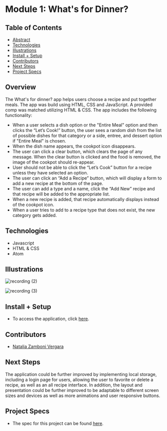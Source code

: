 # Module 1: What's for Dinner?

## Table of Contents
  - [Abstract](#abstract)
  - [Technologies](#technologies)
  - [Illustrations](#illustrations)
  - [Install + Setup](#set-up)
  - [Contributors](#contributors)
  - [Next Steps](#next-steps)
  - [Project Specs](#project-specs)

## Overview

The What's for dinner? app helps users choose a recipe and put together meals. The app was build using HTML, CSS and JavaScript. A provided comp was matched utilizing HTML & CSS. The app includes the following functionality:
- When a user selects a dish option or the "Entire Meal" option and then clicks the “Let’s Cook!” button, the user sees a random dish from the list of possible dishes for that category or a side, entree, and dessert option if "Entire Meal" is chosen.
- When the dish name appears, the cookpot icon disappears.
- The user can click a clear button, which clears the page of any message. When the clear button is clicked and the food is removed, the image of the cookpot should re-appear.
- User should not be able to click the “Let’s Cook” button for a recipe unless they have selected an option.
- The user can click an “Add a Recipe” button, which will display a form to add a new recipe at the bottom of the page.
- The user can add a type and a name, click the “Add New” recipe and that recipe will be added to the appropriate list.
- When a new recipe is added, that recipe automatically displays instead of the cookpot icon.
- When a user tries to add to a recipe type that does not exist, the new category gets added.

## Technologies
  - Javascript
  - HTML & CSS
  - Atom

## Illustrations

![recording (2)](https://user-images.githubusercontent.com/83611094/126915268-e2966465-6f43-40ff-a4b4-0e0a89484e90.gif)

![recording (3)](https://user-images.githubusercontent.com/83611094/126915354-c0eeb6e2-35d6-456e-b700-21ab1a0183b9.gif)

## Install + Setup

- To access the application, click [here](https://nzambonivergara.github.io/whats-for-dinner/).   

## Contributors

- [Natalia Zamboni Vergara](https://github.com/nzambonivergara)

## Next Steps

The application could be further improved by implementing local storage, including a login page for users, allowing the user to favorite or delete a recipe, as well as an all recipe interface. In addition, the layout and presentation could be further improved to be adaptable to different screen sizes and devices as well as more animations and user responsive buttons.

## Project Specs
  - The spec for this project can be found [here](https://frontend.turing.io/projects/module-1/dinner.html).
